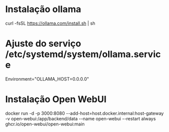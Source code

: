# Instalação ollama
curl -fsSL https://ollama.com/install.sh | sh

# Ajuste do serviço /etc/systemd/system/ollama.service
Environment="OLLAMA_HOST=0.0.0.0"

# Instalação Open WebUI 
docker run -d -p 3000:8080 --add-host=host.docker.internal:host-gateway -v open-webui:/app/backend/data --name open-webui --restart always ghcr.io/open-webui/open-webui:main
